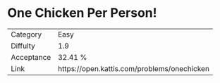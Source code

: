 # One Chicken Per Person!

<table>
    <tr>
        <td>Category</td>
        <td>Easy</td>
    </tr>
    <tr>
        <td>Diffulty</td>
        <td>1.9</td>
    </tr>
    <tr>
        <td>Acceptance</td>
        <td>32.41 %</td>
    </tr>
    <tr>
        <td>Link</td>
        <td>https://open.kattis.com/problems/onechicken</td>
    </tr>
</table>